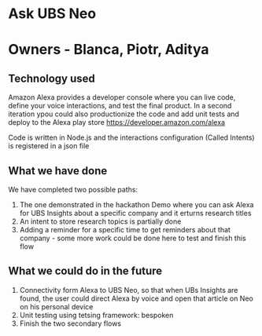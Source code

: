 # Ask UBS Neo
# Owners - Blanca, Piotr, Aditya

## Technology used
Amazon Alexa provides a developer console where you can live code, define your voice interactions, and test the final product. In a second iteration ypou could also productionize the code and add unit tests and deploy to the Alexa play store
https://developer.amazon.com/alexa

Code is written in Node.js and the interactions configuration (Called Intents) is registered in a json file

## What we have done
We have completed two possible paths:

1. The one demonstrated in the hackathon Demo where you can ask Alexa for UBS Insights about a specific company and it erturns research titles
2. An intent to store research topics is partially done
3. Adding a reminder for a specific time to get reminders about that company - some more work could be done here to test and finish this flow

## What we could do in the future
1. Connectivity form Alexa to UBS Neo, so that when UBs Insights are found, the user could direct Alexa by voice and open that article on Neo on his personal device
2. Unit testing using tetsing framework: bespoken
3. Finish the two secondary flows
